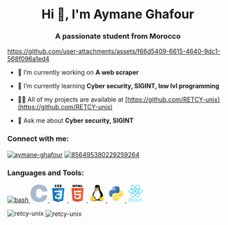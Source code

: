 <h1 align="center">Hi 👋, I'm Aymane Ghafour</h1>
<h3 align="center">A passionate student from Morocco</h3>

https://github.com/user-attachments/assets/f66d5409-6615-4640-9dc1-568f096a1ed4

- 🔭 I’m currently working on **A web scraper**

- 🌱 I’m currently learning **Cyber security, SIGINT, low lvl programming**

- 👨‍💻 All of my projects are available at [https://github.com/RETCY-unix](https://github.com/RETCY-unix)

- 💬 Ask me about **Cyber security, SIGINT**

<h3 align="left">Connect with me:</h3>
<p align="left">
<a href="https://linkedin.com/in/aymane-ghafour" target="blank"><img align="center" src="https://raw.githubusercontent.com/rahuldkjain/github-profile-readme-generator/master/src/images/icons/Social/linked-in-alt.svg" alt="aymane-ghafour" height="30" width="40" /></a>
<a href="https://discord.gg/856495380229259264" target="blank"><img align="center" src="https://raw.githubusercontent.com/rahuldkjain/github-profile-readme-generator/master/src/images/icons/Social/discord.svg" alt="856495380229259264" height="30" width="40" /></a>
</p>

<h3 align="left">Languages and Tools:</h3>
<p align="left"> <a href="https://www.gnu.org/software/bash/" target="_blank" rel="noreferrer"> <img src="https://www.vectorlogo.zone/logos/gnu_bash/gnu_bash-icon.svg" alt="bash" width="40" height="40"/> </a> <a href="https://www.cprogramming.com/" target="_blank" rel="noreferrer"> <img src="https://raw.githubusercontent.com/devicons/devicon/master/icons/c/c-original.svg" alt="c" width="40" height="40"/> </a> <a href="https://www.w3schools.com/css/" target="_blank" rel="noreferrer"> <img src="https://raw.githubusercontent.com/devicons/devicon/master/icons/css3/css3-original-wordmark.svg" alt="css3" width="40" height="40"/> </a> <a href="https://www.w3.org/html/" target="_blank" rel="noreferrer"> <img src="https://raw.githubusercontent.com/devicons/devicon/master/icons/html5/html5-original-wordmark.svg" alt="html5" width="40" height="40"/> </a> <a href="https://www.linux.org/" target="_blank" rel="noreferrer"> <img src="https://raw.githubusercontent.com/devicons/devicon/master/icons/linux/linux-original.svg" alt="linux" width="40" height="40"/> </a> <a href="https://www.python.org" target="_blank" rel="noreferrer"> <img src="https://raw.githubusercontent.com/devicons/devicon/master/icons/python/python-original.svg" alt="python" width="40" height="40"/> </a> <a href="https://reactjs.org/" target="_blank" rel="noreferrer"> <img src="https://raw.githubusercontent.com/devicons/devicon/master/icons/react/react-original-wordmark.svg" alt="react" width="40" height="40"/> </a> </p>

<p><img align="left" src="https://github-readme-stats.vercel.app/api/top-langs?username=retcy-unix&show_icons=true&locale=en&layout=compact" alt="retcy-unix" /></p>

<p>&nbsp;<img align="center" src="https://github-readme-stats.vercel.app/api?username=retcy-unix&show_icons=true&locale=en" alt="retcy-unix" /></p>
